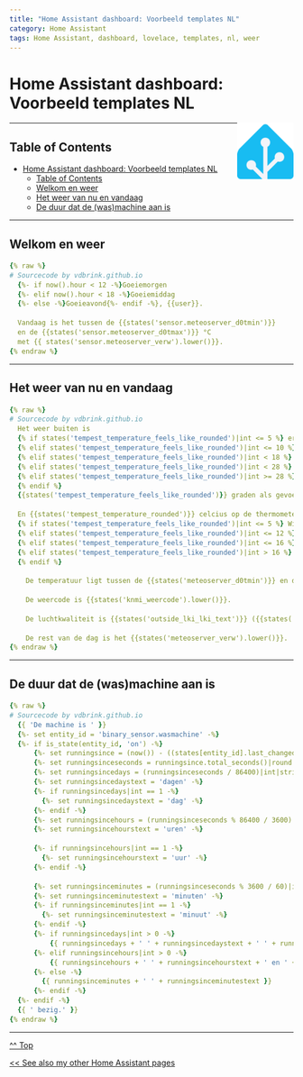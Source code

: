 ```yaml
---
title: "Home Assistant dashboard: Voorbeeld templates NL"
category: Home Assistant
tags: Home Assistant, dashboard, lovelace, templates, nl, weer
---
```

# Home Assistant dashboard: Voorbeeld templates NL

 <a href="index"><img src="images/home_assistant_logo.png" style="float: right" alt="Home Assistant logo" height="100px"></a>

---

## Table of Contents
<!-- TOC -->
* [Home Assistant dashboard: Voorbeeld templates NL](#home-assistant-dashboard-voorbeeld-templates-nl)
  * [Table of Contents](#table-of-contents)
  * [Welkom en weer](#welkom-en-weer)
  * [Het weer van nu en vandaag](#het-weer-van-nu-en-vandaag)
  * [De duur dat de (was)machine aan is](#de-duur-dat-de-wasmachine-aan-is)
<!-- TOC -->

---

## Welkom en weer

```yaml
{% raw %}
# Sourcecode by vdbrink.github.io
  {%- if now().hour < 12 -%}Goeiemorgen
  {%- elif now().hour < 18 -%}Goeiemiddag
  {%- else -%}Goeieavond{%- endif -%}, {{user}}. 
  
  Vandaag is het tussen de {{states('sensor.meteoserver_d0tmin')}} 
  en de {{states('sensor.meteoserver_d0tmax')}} °C 
  met {{ states('sensor.meteoserver_verw').lower()}}.
{% endraw %}
```
 ---
## Het weer van nu en vandaag

```yaml
{% raw %}
# Sourcecode by vdbrink.github.io
  Het weer buiten is 
  {% if states('tempest_temperature_feels_like_rounded')|int <= 5 %} erg koud met slechts 
  {% elif states('tempest_temperature_feels_like_rounded')|int <= 10 %} fris met slechts  
  {% elif states('tempest_temperature_feels_like_rounded')|int < 18 %} aangenaam met 
  {% elif states('tempest_temperature_feels_like_rounded')|int < 28 %} een erg aangename temperatuur met 
  {% elif states('tempest_temperature_feels_like_rounded')|int >= 28 %} heet met 
  {% endif %}
  {{states('tempest_temperature_feels_like_rounded')}} graden als gevoelstemperatuur.

  En {{states('tempest_temperature_rounded')}} celcius op de thermometer.
  {% if states('tempest_temperature_feels_like_rounded')|int <= 5 %} Winterjas en handschoenen aan.
  {% elif states('tempest_temperature_feels_like_rounded')|int <= 12 %} Softshell aan.
  {% elif states('tempest_temperature_feels_like_rounded')|int <= 16 %} Vest aan.
  {% elif states('tempest_temperature_feels_like_rounded')|int > 16 %} T-shirt aan.
  {% endif %}

    De temperatuur ligt tussen de {{states('meteoserver_d0tmin')}} en de {{states('meteoserver_d0tmax')}} graden.

    De weercode is {{states('knmi_weercode').lower()}}.

    De luchtkwaliteit is {{states('outside_lki_lki_text')}} ({{states('outside_lki_lki_index')}}).

    De rest van de dag is het {{states('meteoserver_verw').lower()}}.
{% endraw %}
```
---
## De duur dat de (was)machine aan is

```yaml
{% raw %}
# Sourcecode by vdbrink.github.io
  {{ 'De machine is ' }}
  {%- set entity_id = 'binary_sensor.wasmachine' -%}
  {%- if is_state(entity_id, 'on') -%}
      {%- set runningsince = (now()) - ((states[entity_id].last_changed)) -%}
      {%- set runningsinceseconds = runningsince.total_seconds()|round -%}
      {%- set runningsincedays = (runningsinceseconds / 86400)|int|string -%}
      {%- set runningsincedaystext = 'dagen' -%}
      {%- if runningsincedays|int == 1 -%}
        {%- set runningsincedaystext = 'dag' -%}
      {%- endif -%}
      {%- set runningsincehours = (runningsinceseconds % 86400 / 3600)|int|string -%}
      {%- set runningsincehourstext = 'uren' -%}
    
      {%- if runningsincehours|int == 1 -%}
        {%- set runningsincehourstext = 'uur' -%}
      {%- endif -%}
    
      {%- set runningsinceminutes = (runningsinceseconds % 3600 / 60)|int|string -%}
      {%- set runningsinceminutestext = 'minuten' -%}
      {%- if runningsinceminutes|int == 1 -%}
        {%- set runningsinceminutestext = 'minuut' -%}
      {%- endif -%}
      {%- if runningsincedays|int > 0 -%}
          {{ runningsincedays + ' ' + runningsincedaystext + ' ' + runningsincehours + ' ' + runningsincehourstext + ' en ' + runningsinceminutes + ' ' + runningsinceminutestext }}
      {%- elif runningsincehours|int > 0 -%}
          {{ runningsincehours + ' ' + runningsincehourstext + ' en ' + runningsinceminutes + ' ' + runningsinceminutestext }}
      {%- else -%}
        {{ runningsinceminutes + ' ' + runningsinceminutestext }}
      {%- endif -%}
  {%- endif -%}
  {{ ' bezig.' }}
{% endraw %}
```

---
[^^ Top](#table-of-contents)

[<< See also my other Home Assistant pages](index)